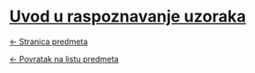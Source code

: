 # [Uvod u raspoznavanje uzoraka](https://www.github.com/studosi-fer/URU)
[<- Stranica predmeta](https://www.fer.unizg.hr/predmet/uuru_a)

[<- Povratak na listu predmeta](https://www.github.com/studosi/FER)